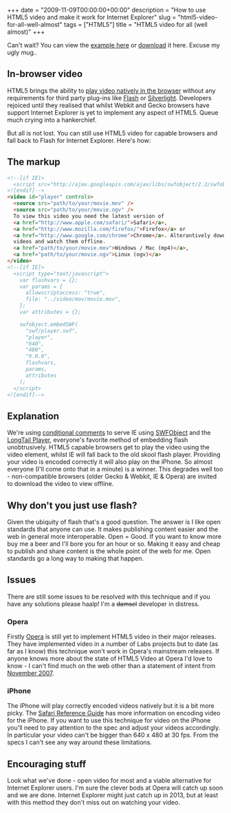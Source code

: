 +++
date = "2009-11-09T00:00:00+00:00"
description = "How to use HTML5 video and make it work for Internet Explorer"
slug = "html5-video-for-all-well-almost"
tags = ["HTML5"]
title = "HTML5 video for all (well almost)"
+++

Can't wait? You can view the <a href="/examples/video-for-all/">example here</a>
or <a href="/downloads/video-for-all.zip">download</a>
it here. Excuse my ugly mug..

## In-browser video

HTML5 brings the ability to <a href="/journal/HTML5-video-element/">play video
natively in the browser</a> without any requirements for third party plug-ins
like <a href="http://get.adobe.com/flashplayer/">Flash</a> or
<a href="http://silverlight.net/">Silverlight</a>. Developers rejoiced until
they realised that whilst Webkit and Gecko browsers have support Internet
Explorer is yet to implement any aspect of HTML5. Queue much crying into a
hankerchief.

But all is not lost. You can still use HTML5 video for capable browsers and fall
back to Flash for Internet Explorer. Here's how:

## The markup

```html
<!--[if IE]>
  <script src="http://ajax.googleapis.com/ajax/libs/swfobject/2.2/swfobject.js"></script>
<![endif]-->
<video id="player" controls>
  <source src="path/to/your/movie.mov" />
  <source src="path/to/your/movie.ogv" />
  To view this video you need the latest version of
  <a href="http://www.apple.com/safari/">Safari</a>,
  <a href="http://www.mozilla.com/firefox/">Firefox</a> or
  <a href="http://www.google.com/chrome">Chrome</a>. Alterantively download the
  videos and watch them offline.
  <a href="path/to/your/movie.mov">Windows / Mac (mp4)</a>,
  <a href="path/to/your/movie.ogv">Linux (ogv)</a>
</video>
<!--[if IE]>
  <script type="text/javascript">
    var flashvars = {};
    var params = {
      allowscriptaccess: "true",
      file: "../video/mov/movie.mov",
    };
    var attributes = {};

    swfobject.embedSWF(
      "swf/player.swf",
      "player",
      "640",
      "480",
      "9.0.0",
      flashvars,
      params,
      attributes
    );
  </script>
<![endif]-->
```

## Explanation

We're using
<a href="http://msdn.microsoft.com/en-us/library/ms537512(VS.85).aspx">conditional
comments</a> to serve IE using
<a href="http://code.google.com/p/swfobject/">SWFObject</a> and the
<a href="http://www.longtailvideo.com/">LongTail Player</a>, everyone's favorite
method of embedding flash unobtrusively. HTML5 capable browsers get to play the
video using the video element, whilst IE will fall back to the old skool flash
player. Providing your video is encoded correctly it will also play on the
iPhone. So almost everyone (I'll come onto that in a minute) is a winner. This
degrades well too - non-compatible browsers (older Gecko & Webkit, IE & Opera)
are invited to download the video to view offline.

## Why don't you just use flash?

Given the ubiquity of flash that's a good question. The answer is I like open
standards that anyone can use. It makes publishing content easier and the web in
general more interoperable. Open = Good. If you want to know more buy me a beer
and I'll bore you for an hour or so. Making it easy and cheap to publish and
share content is the whole point of the web for me. Open standards go a long way
to making that happen.

## Issues

There are still some issues to be resolved with this technique and if you have
any solutions please haalp! I'm a <del>damsel</del> developer in distress.

### Opera

Firstly <a href="http://www.opera.com/">Opera</a> is still yet to implement
HTML5 video in their major releases. They have implemented video in a number of
Labs projects but to date (as far as I know) this technique won't work in
Opera's mainstream releases. If anyone knows more about the state of HTML5 Video
at Opera I'd love to know - I can't find much on the web other than a statement
of intent from
<a href="http://dev.opera.com/articles/view/a-call-for-video-on-the-web-opera-vid/">November
2007</a>.

### iPhone

The iPhone will play correctly encoded videos natively but it is a bit more
picky. The
<a href="http://developer.apple.com/safari/library/documentation/AppleApplications/Reference/SafariWebContent/CreatingVideoforSafarioniPhone/CreatingVideoforSafarioniPhone.html#//apple_ref/doc/uid/TP40006514-SW1">Safari
Reference Guide</a> has more information on encoding video for the iPhone. If
you want to use this technique for video on the iPhone you'll need to pay
attention to the spec and adjust your videos accordingly. In particular your
video can't be bigger than 640 x 480 at 30 fps. From the specs I can't see any
way around these limitations.

## Encouraging stuff

Look what we've done - open video for most and a viable alternative for Internet
Explorer users. I'm sure the clever bods at Opera will catch up soon and we are
done. Internet Explorer might just catch up in 2013, but at least with this
method they don't miss out on watching your video.
